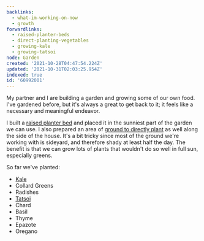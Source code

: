 ```yaml
---
backlinks:
  - what-im-working-on-now
  - growth
forwardlinks:
  - raised-planter-beds
  - direct-planting-vegetables
  - growing-kale
  - growing-tatsoi
node: Garden
created: '2021-10-28T04:47:54.224Z'
updated: '2021-10-31T02:03:25.954Z'
indexed: true
id: '60992001'
---
```


My partner and I are building a garden and growing some of our own food. I've gardened before, but it's always a great to get back to it; it feels like a necessary and meaningful endeavor.

I built a [raised planter bed](raised-planter-beds.md) and placed it in the sunniest part of the garden we can use. I also prepared an area of [ground to directly plant](direct-planting-vegetables.md) as well along the side of the house. It's a bit tricky since most of the ground we're working with is sideyard, and therefore shady at least half the day. The benefit is that we can grow lots of plants that wouldn't do so well in full sun, especially greens.

So far we've planted:

- [Kale](growing-kale.md)
- Collard Greens
- Radishes
- [Tatsoi](growing-tatsoi.md)
- Chard
- Basil
- Thyme
- Epazote
- Oregano
